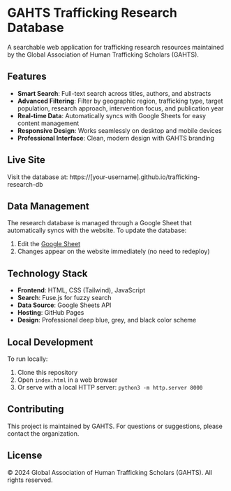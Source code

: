 # GAHTS Trafficking Research Database

A searchable web application for trafficking research resources maintained by the Global Association of Human Trafficking Scholars (GAHTS).

## Features

- **Smart Search**: Full-text search across titles, authors, and abstracts
- **Advanced Filtering**: Filter by geographic region, trafficking type, target population, research approach, intervention focus, and publication year
- **Real-time Data**: Automatically syncs with Google Sheets for easy content management
- **Responsive Design**: Works seamlessly on desktop and mobile devices
- **Professional Interface**: Clean, modern design with GAHTS branding

## Live Site

Visit the database at: https://[your-username].github.io/trafficking-research-db

## Data Management

The research database is managed through a Google Sheet that automatically syncs with the website. To update the database:

1. Edit the [Google Sheet](https://docs.google.com/spreadsheets/d/1ZybnTPBM83Ey6qObaDcEYB4QMlXfs1XOhSjBbLbIZUg/edit)
2. Changes appear on the website immediately (no need to redeploy)

## Technology Stack

- **Frontend**: HTML, CSS (Tailwind), JavaScript
- **Search**: Fuse.js for fuzzy search
- **Data Source**: Google Sheets API
- **Hosting**: GitHub Pages
- **Design**: Professional deep blue, grey, and black color scheme

## Local Development

To run locally:
1. Clone this repository
2. Open `index.html` in a web browser
3. Or serve with a local HTTP server: `python3 -m http.server 8000`

## Contributing

This project is maintained by GAHTS. For questions or suggestions, please contact the organization.

## License

© 2024 Global Association of Human Trafficking Scholars (GAHTS). All rights reserved.